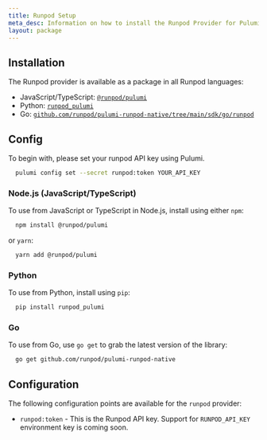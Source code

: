 ```yaml
---
title: Runpod Setup
meta_desc: Information on how to install the Runpod Provider for Pulumi.
layout: package
---
```


## Installation

The Runpod provider is available as a package in all Runpod languages:

* JavaScript/TypeScript: [`@runpod/pulumi`](https://www.npmjs.com/package/@runpod/pulumi)
* Python: [`runpod_pulumi`](https://pypi.org/project/runpod_pulumi/)
* Go: [`github.com/runpod/pulumi-runpod-native/tree/main/sdk/go/runpod`](https://www.github.com/runpod/pulumi-runpod-native)

## Config

To begin with, please set your runpod API key using Pulumi.

```bash
  pulumi config set --secret runpod:token YOUR_API_KEY
```

### Node.js (JavaScript/TypeScript)

To use from JavaScript or TypeScript in Node.js, install using either `npm`:

```bash
  npm install @runpod/pulumi
```

or `yarn`:

```bash
  yarn add @runpod/pulumi
```

### Python

To use from Python, install using `pip`:

```bash
  pip install runpod_pulumi
```

### Go

To use from Go, use `go get` to grab the latest version of the library:

```bash
  go get github.com/runpod/pulumi-runpod-native
```

## Configuration

The following configuration points are available for the `runpod` provider:

- `runpod:token` - This is the Runpod API key.
Support for `RUNPOD_API_KEY` environment key is coming soon.